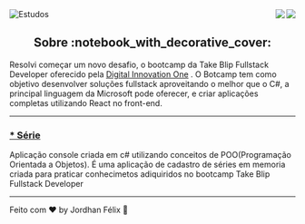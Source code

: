 <img alt="Estudos" src="https://user-images.githubusercontent.com/46610114/118693618-9a594b80-b7e1-11eb-826b-a06c125022c9.png" />

 <a href="https://badges.pufler.dev">
<img align="right" src="https://badges.pufler.dev/visits/jordhanfelix/estudos">
</a> <a href="https://opensource.org/licenses/MIT">
<img align="right" src="https://img.shields.io/npm/l/express">
</a>

<br/>

<h2 align="center">
  Sobre :notebook_with_decorative_cover:
</h2>

Resolvi começar um novo desafio, o bootcamp da Take Blip Fullstack Developer oferecido pela [Digital Innovation One](https://web.digitalinnovation.one/track/take-blip-fullstack-developer) . O Botcamp tem como objetivo desenvolver soluções fullstack aproveitando o melhor que o C#, a principal linguagem da Microsoft pode oferecer, e criar aplicações completas utilizando React no front-end.

---

<h3 align="left">
 <a href="https://github.com/JordhanFelix/estudos/tree/main/TakeBlipFullstackDeveloper/DIO.Series">* Série</a>
</h3>
<p>Aplicação console criada em c# utilizando conceitos de POO(Programação Orientada a Objetos). É uma aplicação de cadastro de séries em memoria criada para praticar conhecimetos adiquiridos no bootcamp Take Blip Fullstack Developer</p>

---

Feito com :heart: by Jordhan Félix :wave:
